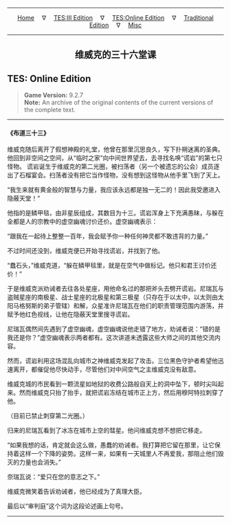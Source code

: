 
---

<!-- Jekyll Page Links -->

<center>
<a href="../../../../index.html">Home</a>
&emsp;&nabla;&emsp;
<a href="../../../index-tes3.html">TES:III Edition</a>
&emsp;&nabla;&emsp;
<a href="../../../index-teso.html">TES:Online Edition</a>
&emsp;&nabla;&emsp;
<a href="../../../index-traditional.html">Traditional Edition</a>
&emsp;&nabla;&emsp;
<a href="../../../index-misc.html">Misc</a>
</center>

<!-- Markdown Body Below: -->

---

<center>
<h2><span style="font-family:Georgia">维威克的三十六堂课</span></h2>
</center>

## TES: Online Edition

> __Game Version:__ 9.2.7\
> __Note:__ An archive of the original contents of the current versions of the complete text.

---

#### 《布道三十三》

维威克随后离开了假想神殿的礼堂，他曾在那里沉思良久，写下扑朔迷离的圣典。他回到非空间之空间，从“临时之家”向中间世界望去，去寻找名唤“谎岩”的第七只怪物。
谎岩诞生于维威克的第二光圈，被扫荡者（另一个被遗忘的公会）成员逐出了石榴宴会。扫荡者没有把它当作怪物，没有想到这怪物从他手里飞到了天上。

“我生来就有黄金般的智慧与力量，我应该永远都是独一无二的！因此我受邀进入隐蔽天堂！”

他指的是鳞甲毯，由非星辰组成，其数目为十三。谎岩浑身上下充满愚昧，与躲在全都是人的宗教中的虚空幽魂讨价还价。虚空幽魂表示：

“跟我在一起待上整整一百年，我会赋予你一种任何神灵都不敢违背的力量。”

不过时间还没到，维威克便已开始寻找谎岩，并找到了他。

“蠢石头，”维威克道，“躲在鳞甲毯里，就是在空气中做标记。他只和君王讨价还价！”

于是维威克派劝诫者去往各处星座，用他命名过的那把斧头去劈开谎岩。尼瑞瓦与盗贼星座的南极星、战士星座的北极星和第三极星（只存在于以太中，以太则由太阳马格努斯的弟子管辖）和解，众星准许尼瑞瓦在他们的职责管理范围内游荡，并赋予他红色视线，让他在隐蔽天堂里搜寻谎岩。

尼瑞瓦偶然间先遇到了虚空幽魂，虚空幽魂说他走错了地方，劝诫者说：“错的是我还是你？”虚空幽魂表示两者都有。这次讲道未透露这些大师之间的其他交流内容。

然而，谎岩利用这场混乱向城市之神维威克发起了攻击。三位黑色守护者希望他迅速离开，都催促他尽快动手，尽管他们对中间空气之主维威克没有敌意。

维威克城的市民看到一颗流星如地狱的收费公路般自天上的洞中坠下，顿时尖叫起来。然而维威克只抬了抬手，就把谎岩冻结在城市正上方，然后用穆阿特拉刺穿了他。

（目前已禁止刺穿第二光圈。）

归来的尼瑞瓦看到了冰冻在城市上空的彗星。他问维威克想不想把它移走。

“如果我想的话，肯定就会这么做，愚蠢的劝诫者。我打算把它留在那里，让它保持着这样一个下降的姿势。这样一来，如果有一天城里人不再爱我，那阻止他们毁灭的力量也会消失。”

奈瑞瓦说：“爱只在您的意志之下。”

维威克微笑着告诉劝诫者，他已经成为了真理大臣。

最后以“审判庭”这个词为这段论述画上句号。

---
